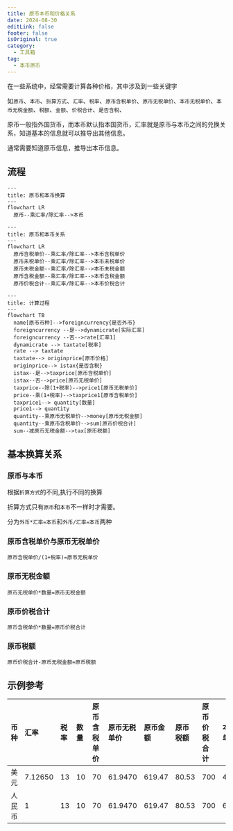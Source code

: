 ```yaml
---
title: 原币本币和价格关系
date: 2024-08-30
editLink: false
footer: false
isOriginal: true
category:
  - 工具箱
tag:
  - 本币原币
---
```


在一些系统中，经常需要计算各种价格，其中涉及到一些关键字

如`原币`、`本币`、`折算方式`、`汇率`、`税率`、`原币含税单价`、`原币无税单价`、`本币无税单价`、`本币无税金额`、`税额`、`金额`、`价税合计`、`是否含税`、

原币一般指外国货币，而本币默认指本国货币，汇率就是原币与本币之间的兑换关系，知道基本的信息就可以推导出其他信息。

通常需要知道原币信息，推导出本币信息。

## 流程

```mermaid
---
title: 原币和本币换算
---
flowchart LR
  原币--乘汇率/除汇率-->本币
```

```mermaid
---
title: 原币和本币关系
---
flowchart LR
  原币含税单价--乘汇率/除汇率-->本币含税单价
  原币未税单价--乘汇率/除汇率-->本币未税单价
  原币未税金额--乘汇率/除汇率-->本币未税金额
  原币含税金额--乘汇率/除汇率-->本币含税金额
  原币价税合计--乘汇率/除汇率-->本币价税合计
```

```mermaid
---
title: 计算过程
---
flowchart TB
  name[原币币种]-->foreigncurrency{是否外币}
  foreigncurrency --是-->dynamicrate[实际汇率]
  foreigncurrency --否-->rate[汇率1]
  dynamicrate --> taxtate[税率]
  rate --> taxtate
  taxtate--> originprice[原币价格]
  originprice--> istax{是否含税}
  istax--是-->taxprice[原币含税单价]
  istax--否-->price[原币无税单价]
  taxprice--除(1+税率)-->price1[原币无税单价]
  price--乘(1+税率)-->taxprice1[原币含税单价]
  taxprice1--> quantity[数量]
  price1--> quantity
  quantity--乘原币无税单价-->money[原币无税金额]
  quantity--乘原币含税单价-->sum[原币价税合计]
  sum--减原币无税金额-->tax[原币税额]
```

## 基本换算关系

###  原币与本币

根据`折算方式`的不同,执行不同的换算

折算方式只有`原币`和`本币`不一样时才需要。

分为`外币*汇率=本币`和`外币/汇率=本币`两种

### 原币含税单价与原币无税单价

`原币含税单价/(1+税率)=原币无税单价`

### 原币无税金额

`原币无税单价*数量=原币无税金额`

### 原币价税合计

`原币含税单价*数量=原币价税合计`

### 原币税额

`原币价税合计-原币无税金额=原币税额`

## 示例参考

|币种|汇率|税率|数量|原币含税单价|原币无税单价|原币金额|原币税额|原币价税合计|本币无税单价|本币无税金额|本币税额|本币价税合计|
|:-|:-|:-|:-|:-|:-|:-|:-|:-|:-|:-|:-|:-|
|美元|7.12650|13|10|70|61.9470|619.47|80.53|700|441.4650|4414.65|573.90|4988.55|
|人民币|1|13|10|70|61.9470|619.47|80.53|700|61.9470|619.47|80.53|700|




